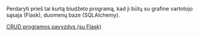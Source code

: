 Perdaryti prieš tai kurtą biudžeto programą, kad ji būtų su grafine vartotojo sąsaja (Flask), duomenų baze (SQLAlchemy).

[CRUD programos pavyzdys (su Flask)](https://github.com/DonatasNoreika/flaskIII)